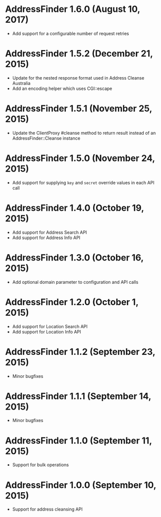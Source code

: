 # AddressFinder 1.6.0 (August 10, 2017) #

* Add support for a configurable number of request retries

# AddressFinder 1.5.2 (December 21, 2015) #

* Update for the nested response format used in Address Cleanse Australia
* Add an encoding helper which uses CGI::escape

# AddressFinder 1.5.1 (November 25, 2015) #

* Update the ClientProxy #cleanse method to return result instead of an AddressFinder::Cleanse instance

# AddressFinder 1.5.0 (November 24, 2015) #

* Add support for supplying `key` and `secret` override values in each API call

# AddressFinder 1.4.0 (October 19, 2015) #

* Add support for Address Search API
* Add support for Address Info API

# AddressFinder 1.3.0 (October 16, 2015) #

* Add optional domain parameter to configuration and API calls

# AddressFinder 1.2.0 (October 1, 2015) #

* Add support for Location Search API
* Add support for Location Info API

# AddressFinder 1.1.2 (September 23, 2015) #

* Minor bugfixes

# AddressFinder 1.1.1 (September 14, 2015) #

* Minor bugfixes

# AddressFinder 1.1.0 (September 11, 2015) #

* Support for bulk operations

# AddressFinder 1.0.0 (September 10, 2015) #

* Support for address cleansing API
